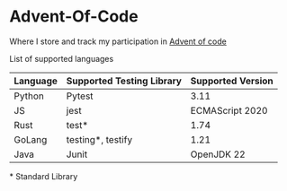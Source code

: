# Advent-Of-Code
Where I store and track my participation in [Advent of code](https://adventofcode.com/)



List of supported languages

| Language | Supported Testing Library | Supported Version|
|-|-|-|
| Python | Pytest | 3.11 |
| JS | jest | ECMAScript 2020 | 
| Rust | test* | 1.74 |
| GoLang | testing*, testify | 1.21 |
| Java | Junit | OpenJDK 22 |

\* Standard Library 